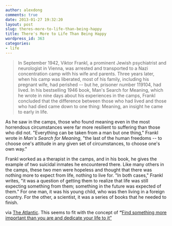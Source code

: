 ```yaml
---
author: alexdong
comments: true
date: 2013-01-27 19:32:20
layout: post
slug: theres-more-to-life-than-being-happy
title: There's More to Life Than Being Happy
wordpress_id: 363
categories:
- life
---
```


> In September 1942, Viktor Frankl, a prominent Jewish psychiatrist and neurologist in Vienna, was arrested and transported to a Nazi concentration camp with his wife and parents. Three years later, when his camp was liberated, most of his family, including his pregnant wife, had perished -- but he, prisoner number 119104, had lived. In his bestselling 1946 book, Man's Search for Meaning, which he wrote in nine days about his experiences in the camps, Frankl concluded that the difference between those who had lived and those who had died came down to one thing: Meaning, an insight he came to early in life.

As he saw in the camps, those who found meaning even in the most horrendous circumstances were far more resilient to suffering than those who did not. "Everything can be taken from a man but one thing," Frankl wrote in _Man's Search for Meaning_, "the last of the human freedoms -- to choose one's attitude in any given set of circumstances, to choose one's own way."

Frankl worked as a therapist in the camps, and in his book, he gives the example of two suicidal inmates he encountered there. Like many others in the camps, these two men were hopeless and thought that there was nothing more to expect from life, nothing to live for. "In both cases," Frankl writes, "it was a question of getting them to realize that life was still expecting something from them; something in the future was expected of them." For one man, it was his young child, who was then living in a foreign country. For the other, a scientist, it was a series of books that he needed to finish.


via [The Atlantic](http://www.theatlantic.com/health/archive/2013/01/theres-more-to-life-than-being-happy/266805/). This seems to fit with the concept of **“**[Find something more important than you are and dedicate your life to it”](http://alexdong.com/have-a-place-in-the-world-the-answer-to-the-hardest-question/)
